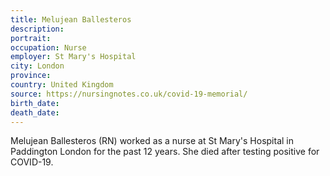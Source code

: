 ```yaml
---
title: Melujean Ballesteros
description: 
portrait: 
occupation: Nurse
employer: St Mary's Hospital
city: London
province: 
country: United Kingdom
source: https://nursingnotes.co.uk/covid-19-memorial/
birth_date: 
death_date: 
---
```


Melujean Ballesteros (RN) worked as a nurse at St Mary's Hospital in Paddington London for the past 12 years. She died after testing positive for COVID-19.